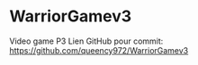 # WarriorGamev3
Video game P3
Lien GitHub  pour commit:  https://github.com/queency972/WarriorGamev3
